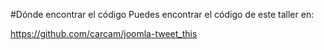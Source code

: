 #Dónde encontrar el código
Puedes encontrar el código de este taller en:

<a href="https://github.com/carcam/joomla-tweet_this" target="_blank">https://github.com/carcam/joomla-tweet_this</a>
